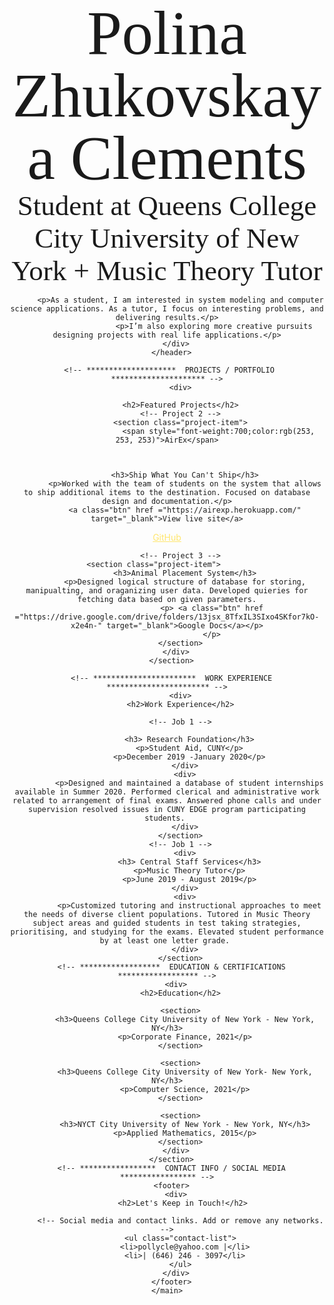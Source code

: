 <!DOCTYPE html>
<html lang="en">
	<style>
/*
COLOR PALETTE
https://coolors.co/f7fff7-343434-2f3061-ffe66d-a1c6d7
#F7FFF7 - almost white
#343434 - dark gray - almost black
#2F3061 - blue dark
#FFE66D - yellow
#A1C6D7 - blue light
*/


/* Global styles
------------------------------------*/
html {
  box-sizing: border-box;
}
*, *:before, *:after {
  box-sizing: inherit;
}

body {
  color: #343434;
  margin: 0;
  padding: 0;
  font-family: 'Montserrat', sans-serif;
  font-size: 15px;
  line-height: 1.5;
}
img {
  width: 300px;
}
a {
  color: #FFE66D;
}
a:hover {
  text-decoration: none;
}
h1, h2 {
  font-family: 'Caveat', cursive;
  font-weight: 400;
  margin: 0;
}
h1 {
  font-size: 100px;
  line-height: 1;
}
h2 {
  font-size: 45px;
}

.content-wrap {
  max-width: 800px;
  width: 85%;
  margin: 0 auto;
  padding: 60px 0;
}
.item-details h3 {
  margin-bottom: 0;
}
.item-details h3 + p {
  font-style: italic;
}
.item-details h3 ~ p {
  margin: 0;
}
.divider > section {
  overflow: hidden;
  border-bottom: 1px dashed #343434;
  padding: 25px 0;
}
.divider > section:last-of-type {
  border: none;
}


/* Profile
------------------------------------*/
header {
  background: #2F3061;
  color: #F7FFF7;
}


/* Projects
------------------------------------*/
.projects {
  background: #F7FFF7;
}
.projects a {
  color: #2F3061;
}
.projects .btn {
  background: #2F3061;
  color: #F7FFF7;
  text-decoration: none;
  padding: 8px;
  border-radius: 4px;
  display: inline-block;
}
.projects .btn:hover {
  background: rgba(47,48,97,80%);
}
.project-item h3 {
  margin-top: 0;
}



/* Work Experience
------------------------------------*/
.work-experience {
  background: #A1C6D7;
}



/* Education
------------------------------------*/
.education {
  background-image: url(../images/joanna-kosinska-unsplash.jpg);
  background-position: top right;
  background-size: cover;
  padding-bottom: 100px;
}
.education p {
  width: 60%;
}


/* Contact Info
------------------------------------*/
footer {
  background: #343434;
  color: #F7FFF7;
}
.contact-list {
  list-style-type: none;
  padding: 0;
}
.contact-list a {
  padding: 5px;
  display: inline-block;
}


/* Responsive
------------------------------------*/
@media screen and (min-width: 750px) {

  header, footer {
    text-align: center;
  }

  .project-item img {
    float: left;
    margin-right: 20px;
  }

  .job-item {
    display: grid;
    grid-template-columns: 1fr 2fr;
    column-gap: 20px;
  }

  .contact-list {
    display: flex;
    justify-content: center;
  }
  .contact-list a {
    padding: 15px;
  }
}

@media screen and (max-width: 749px) {
  h1 {
    font-size: 75px;
    line-height: 0.9;
    margin-bottom: 20px;
  }
  h2 {
    line-height: 1;
  }
}
</style>
  <head>
    <meta charset="UTF-8">
    <meta name="viewport" content="width=device-width, initial-scale=1.0">
    <title>Polina Zhukovskaya Clements, Student at Queens College + Music Theory Tutor</title>
     <link href="https://fonts.googleapis.com/css?family=Caveat|Montserrat:400,600&display=swap" rel="stylesheet">
    <link rel="stylesheet" href="css/styles.css">
  </head>
  <body>
    <main>
      <!-- ***********************  ABOUT / PROFILE  *********************** -->
      <header>
           <div>
          <h1>Polina Zhukovskaya Clements</h1>
          <h2>Student at Queens College City University of New York + Music Theory Tutor</h2>

          <p>As a student, I am interested in system modeling and computer science applications. As a tutor, I focus on interesting problems, and delivering results.</p>
						 <p>I’m also exploring more creative pursuits designing projects with real life applications.</p>
        </div>
      </header>

     <!-- ********************  PROJECTS / PORTFOLIO  ********************* -->
          <div>
           
          <h2>Featured Projects</h2>
          <!-- Project 2 -->
          <section class="project-item">
						   <span style="font-weight:700;color:rgb(253, 253, 253)">AirEx</span>
    
   

            <h3>Ship What You Can't Ship</h3>
            <p>Worked with the team of students on the system that allows to ship additional items to the destination. Focused on database design and documentation.</p>
            <a class="btn" href ="https://airexp.herokuapp.com/" target="_blank">View live site</a>
<a class="btn" href ="https://github.com/smilank3/airport_ship" target="_blank">GitHub</a>
          </section>

          <!-- Project 3 -->
          <section class="project-item">			
            <h3>Animal Placement System</h3>
            <p>Designed logical structure of database for storing, manipualting, and oraganizing user data. Developed quieries for fetching data based on given parameters.
						<p>	<a class="btn" href ="https://drive.google.com/drive/folders/13jsx_8TfxIL3SIxo4SKfor7kO-x2e4n-" target="_blank">Google Docs</a></p>
						</p>
          </section>
        </div>
      </section>

      <!-- ***********************  WORK EXPERIENCE  *********************** -->
          <div>
          <h2>Work Experience</h2>

          <!-- Job 1 -->
    
              <h3> Research Foundation</h3>
              <p>Student Aid, CUNY</p>
              <p>December 2019 -January 2020</p>
            </div>
            <div>
              <p>Designed and maintained a database of student internships available in Summer 2020. Performed clerical and administrative work related to arrangement of final exams. Answered phone calls and under supervision resolved issues in CUNY EDGE program participating students. 
            </div>
          </section>
          <!-- Job 1 -->
            <div>
              <h3> Central Staff Services</h3>
              <p>Music Theory Tutor</p>
              <p>June 2019 - August 2019</p>
            </div>
            <div>
              <p>Customized tutoring and instructional approaches to meet the needs of diverse client populations. Tutored in Music Theory subject areas and guided students in test taking strategies, prioritising, and studying for the exams. Elevated student performance by at least one letter grade. 
            </div>
          </section>
      <!-- ******************  EDUCATION & CERTIFICATIONS ****************** -->
        <div>
          <h2>Education</h2>

          <section>
            <h3>Queens College City University of New York - New York, NY</h3>
            <p>Corporate Finance, 2021</p>
          </section>

          <section>
            <h3>Queens College City University of New York- New York, NY</h3>
            <p>Computer Science, 2021</p>
          </section>

          <section>
            <h3>NYCT City University of New York - New York, NY</h3>
            <p>Applied Mathematics, 2015</p>
          </section>
        </div>
      </section>
      <!-- *****************  CONTACT INFO / SOCIAL MEDIA  ***************** -->
      <footer>
        <div>
           <h2>Let's Keep in Touch!</h2>

          <!-- Social media and contact links. Add or remove any networks. -->
          <ul class="contact-list">
            <li>pollycle@yahoo.com |</li>
            <li>| (646) 246 - 3097</li>
          </ul>
        </div>
      </footer>
    </main>
  </body>
</html>

